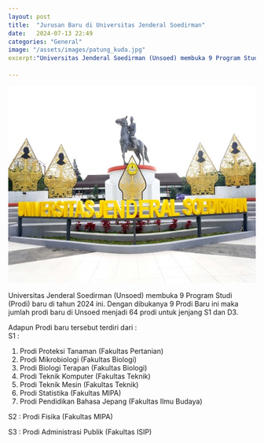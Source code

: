 ```yaml
---
layout: post
title:  "Jurusan Baru di Universitas Jenderal Soedirman"
date:   2024-07-13 22:49 
categories: "General"
image: "/assets/images/patung_kuda.jpg"
excerpt:"Universitas Jenderal Soedirman (Unsoed) membuka 9 Program Studi (Prodi) baru di tahun 2024 ini. Dengan dibukanya 9 Prodi Baru ini maka jumlah prodi baru di Unsoed menjadi 64 prodi untuk jenjang S1 dan D3. Adapun Prodi baru tersebut terdiri dari : S1 : 1. Prodi Proteksi Tanaman (Fakultas Pertanian) 2."

---
```

<img src="/assets/images/patung_kuda.jpg" alt="patung_kuda.jpg" width="700" height="400">

Universitas Jenderal Soedirman (Unsoed) membuka 9 Program Studi (Prodi) baru
di tahun 2024 ini. Dengan dibukanya 9 Prodi Baru ini maka jumlah prodi baru di
Unsoed menjadi 64 prodi untuk jenjang S1 dan D3.  
  

Adapun Prodi baru tersebut terdiri dari :  
S1 :

  1. Prodi Proteksi Tanaman (Fakultas Pertanian)
  2. Prodi Mikrobiologi (Fakultas Biologi)
  3. Prodi Biologi Terapan (Fakultas Biologi)
  4. Prodi Teknik Komputer (Fakultas Teknik)
  5. Prodi Teknik Mesin (Fakultas Teknik)
  6. Prodi Statistika (Fakultas MIPA)
  7. Prodi Pendidikan Bahasa Jepang (Fakultas Ilmu Budaya)

S2 : Prodi Fisika (Fakultas MIPA)  
  
S3 : Prodi Administrasi Publik (Fakultas ISIP)

